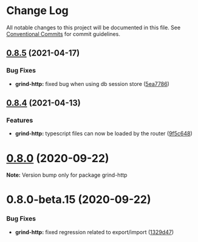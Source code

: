 # Change Log

All notable changes to this project will be documented in this file.
See [Conventional Commits](https://conventionalcommits.org) for commit guidelines.

## [0.8.5](https://github.com/grindjs/grindjs/compare/v0.8.4...v0.8.5) (2021-04-17)

### Bug Fixes

- **grind-http:** fixed bug when using db session store ([5ea7786](https://github.com/grindjs/grindjs/commit/5ea7786159b7294a99bb16969cc98169e0d6174d))

## [0.8.4](https://github.com/grindjs/grindjs/compare/v0.8.3...v0.8.4) (2021-04-13)

### Features

- **grind-http:** typescript files can now be loaded by the router ([9f5c648](https://github.com/grindjs/grindjs/commit/9f5c648b9e272319770932b08f5cc1e295c128a8))

# [0.8.0](https://github.com/grindjs/grindjs/compare/v0.8.0-beta.15...v0.8.0) (2020-09-22)

**Note:** Version bump only for package grind-http

# 0.8.0-beta.15 (2020-09-22)

### Bug Fixes

- **grind-http:** fixed regression related to export/import ([1329d47](https://github.com/grindjs/grindjs/commit/1329d4759b4a6c0b953437f4fd7a70dad5a508fe))
